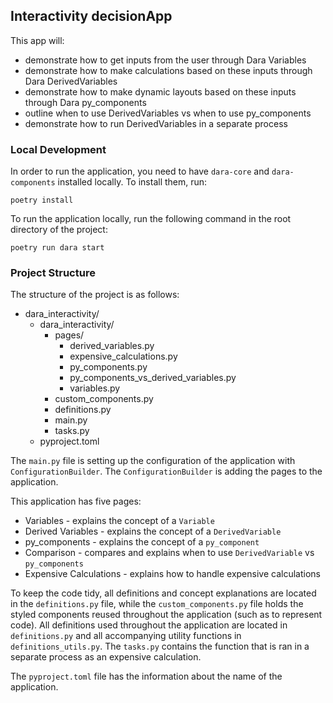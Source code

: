 ## Interactivity decisionApp


This app will:
- demonstrate how to get inputs from the user through Dara Variables
- demonstrate how to make calculations based on these inputs through Dara DerivedVariables
- demonstrate how to make dynamic layouts based on these inputs through Dara py_components
- outline when to use DerivedVariables vs when to use py_components
- demonstrate how to run DerivedVariables in a separate process

### Local Development

In order to run the application, you need to have `dara-core` and `dara-components` installed locally. To install them, run:

```
poetry install
```

To run the application locally, run the following command in the root directory of the project:

```
poetry run dara start
```


### Project Structure

The structure of the project is as follows:
- dara_interactivity/
    - dara_interactivity/
        - pages/
            - derived_variables.py
            - expensive_calculations.py
            - py_components.py
            - py_components_vs_derived_variables.py
            - variables.py
        - custom_components.py
        - definitions.py
        - main.py
        - tasks.py
    - pyproject.toml

The `main.py` file is setting up the configuration of the application with `ConfigurationBuilder`. 
The `ConfigurationBuilder` is adding the pages to the application.

This application has five pages:
- Variables - explains the concept of a `Variable`
- Derived Variables - explains the concept of a `DerivedVariable`
- py_components - explains the concept of a `py_component`
- Comparison - compares and explains when to use `DerivedVariable` vs `py_components`
- Expensive Calculations - explains how to handle expensive calculations

To keep the code tidy, all definitions and concept explanations are located in the `definitions.py` file, while the `custom_components.py` file holds the styled components reused throughout the application (such as to represent code).
All definitions used throughout the application are located in `definitions.py` and all accompanying utility functions in `definitions_utils.py`. The `tasks.py` contains the function that is ran in a separate process as an expensive calculation. 

The `pyproject.toml` file has the information about the name of the application.
